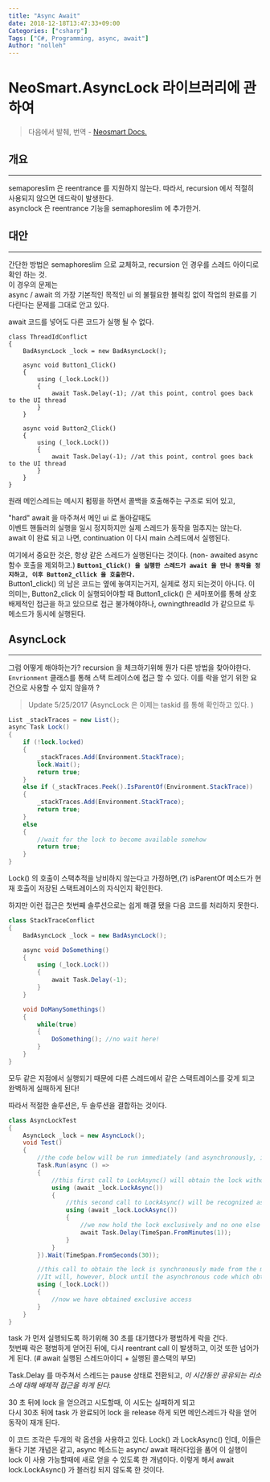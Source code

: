 ```yaml
---
title: "Async Await"
date: 2018-12-18T13:47:33+09:00
Categories: ["csharp"]
Tags: ["C#, Programming, async, await"]
Author: "nolleh"
---
```


# NeoSmart.AsyncLock 라이브러리에 관하여

> 다음에서 발췌, 번역 - [Neosmart Docs.](https://neosmart.net/blog/2017/asynclock-an-asyncawait-friendly-locking-library-for-c-and-net/)

## 개요
---
semaporeslim 은 reentrance 를 지원하지 않는다. 따라서,
recursion 에서 적절히 사용되지 않으면 데드락이 발생한다.   
asynclock 은 reentrance 기능을 semaphoreslim 에 추가한거. 

## 대안
---
간단한 방법은  semaphoreslim 으로 교체하고, recursion 인 경우를 스레드 아이디로 확인 하는 것.   
이 경우의 문제는  
    async / await 의 가장 기본적인 목적인 ui 의 불필요한 블럭킹 없이 작업의 완료를 기다린다는 문제를 그대로 안고 있다. 

await 코드를 넣어도 다른 코드가 실행 될 수 없다.   
  

```
class ThreadIdConflict
{
    BadAsyncLock _lock = new BadAsyncLock();

    async void Button1_Click()
    {
        using (_lock.Lock())
        {
            await Task.Delay(-1); //at this point, control goes back to the UI thread
        }
    }

    async void Button2_Click()
    {
        using (_lock.Lock())
        {
            await Task.Delay(-1); //at this point, control goes back to the UI thread
        }
    }
}
```
  

원래 메인스레드는 메시지 펌핑을 하면서 콜백을 호출해주는 구조로 되어 있고, 

"hard" await 을 마주쳐서 메인 ui 로 돌아갈때도  
이벤트 핸들러의 실행을 일시 정지하지만 실제 스레드가 동작을 멈추지는 않는다.   
await 이 완료 되고 나면, continuation 이 다시 main 스레드에서 실행된다. 

여기에서 중요한 것은, 항상 같은 스레드가 실행된다는 것이다. (non- awaited async 함수 호출을 제외하고.) <B> ``Button1_Click() 을 실행한 스레드가 await 을 만나 동작을 정지하고, 이후 Button2_cllick 을 호출한다.`` </b>   
Button1_click() 의 남은 코드는 옆에 놓여지는거지, 실제로 정지 되는것이 아니다. 이 의미는, Button2_click 이 실행되어야할 때 Button1_click() 은 세마포어를 통해 상호 배제적인 접근을 하고 있으므로 접근 불가해야하나, owningthreadId 가 같으므로 두 메소드가 동시에 실행된다.   
  
## AsyncLock  
---

 그럼 어떻게 해야하는가? recursion 을 체크하기위해 뭔가 다른 방법을 찾아야한다. 
`Envrionment` 클래스를 통해 스택 트레이스에 접근 할 수 있다. 
이를 락을 얻기 위한 요건으로 사용할 수 있지 않을까 ?   

> Update 5/25/2017 (AsyncLock 은 이제는 taskid 를 통해 확인하고 있다. )


```csharp
List _stackTraces = new List();
async Task Lock()
{
    if (!lock.locked)
    {
        _stackTraces.Add(Environment.StackTrace);
        lock.Wait();
        return true;
    }
    else if (_stackTraces.Peek().IsParentOf(Environment.StackTrace))
    {
        _stackTraces.Add(Environment.StackTrace);
        return true;
    }
    else
    {
        //wait for the lock to become available somehow
        return true;
    }
}
```

Lock() 의 호출이 스택추적을 낭비하지 않는다고 가정하면,(?) isParentOf 메소드가 현재 호출이 저장된 스택트레이스의 자식인지 확인한다.    

하지만 이런 접근은 첫번째 솔루션으로는 쉽게 해결 됐을 다음 코드를 처리하지 못한다.

```csharp
class StackTraceConflict
{
    BadAsyncLock _lock = new BadAsyncLock();

    async void DoSomething()
    {
        using (_lock.Lock())
        {
            await Task.Delay(-1);
        }
    }

    void DoManySomethings()
    {
        while(true)
        {
            DoSomething(); //no wait here!
        }
    }
}
```

모두 같은 지점에서 실행되기 때문에 다른 스레드에서 같은 스택트레이스를 갖게 되고 완벽하게 실패하게 된다!

따라서 적절한 솔루션은, 두 솔루션을 결합하는 것이다. 

```csharp
class AsyncLockTest
{
    AsyncLock _lock = new AsyncLock();
    void Test()
    {
        //the code below will be run immediately (and asynchronously, in a new thread)
        Task.Run(async () =>
        {
            //this first call to LockAsync() will obtain the lock without blocking
            using (await _lock.LockAsync())
            {
                //this second call to LockAsync() will be recognized as being a reëntrant call and go through
                using (await _lock.LockAsync())
                {
                    //we now hold the lock exclusively and no one else can use it for 1 minute
                    await Task.Delay(TimeSpan.FromMinutes(1));
                }
            }
        }).Wait(TimeSpan.FromSeconds(30));

        //this call to obtain the lock is synchronously made from the main thread
        //It will, however, block until the asynchronous code which obtained the lock above finishes
        using (_lock.Lock())
        {
            //now we have obtained exclusive access
        }
    }
}
```

task 가 먼저 실행되도록 하기위해 30 초를 대기했다가 평범하게 락을 건다.   
첫번째 락은 평범하게 얻어진 뒤에, 다시 reentrant call 이 발생하고, 이것 또한 넘어가게 된다. (# await 실행된 스레드아이디 + 실행된 콜스택의 부모)  

Task.Delay 를 마주쳐서 스레드는 pause 상태로 전환되고, _이 시간동안 공유되는 리소스에 대해 배제적 접근을 하게 된다._   

30 초 뒤에 lock 을 얻으려고 시도할때, 이 시도는 실패하게 되고  
다시 30초 뒤에 task 가 완료되어 lock 을 release 하게 되면 메인스레드가 락을 얻어 동작이 재개 된다. 

이 코드 조각은 두개의 락 옵션을 사용하고 있다. Lock() 과 LockAsync() 인데, 이들은 둘다 기본 개념은 같고, async 메소드는 async/ await 패러다임을 품어 이 실행이 lock 이 사용 가능할때에 새로 얻을 수 있도록 한 개념이다. 이렇게 해서 await lock.LockAsync() 가 블러킹 되지 않도록 한 것이다. 